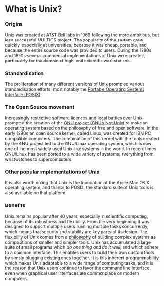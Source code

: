 # What is Unix?

### Origins

Unix was created at AT&T Bell labs in 1969 following the more ambitious, but less successful MULTICS project. The popularity of the system grew quickly, especially at universities, because it was cheap, portable, and because the entire source code was provided to users. During the 1980s and 1990s several commercial implementations of Unix were created, particularly for the domain of high-end scientific workstations. 

### Standardisation

The proliferation of many different versions of Unix prompted various standardisation efforts, most notably the [Portable Operating Systems Interface (POSIX)](http://en.wikipedia.org/wiki/POSIX). 

### The Open Source movement

Increasingly restrictive software licences and legal battles over Unix prompted the creation of the [GNU project (GNU’s Not Unix)](https://www.gnu.org/) to make an operating system based on the philosophy of free and open software. In the early 1990s an open source kernel, called Linux, was created for IBM PC compatible computers. The combination of this kernel with the tools created by the GNU project led to the GNU/Linux operating system, which is now one of the most widely used Unix-like systems in the world. In recent times GNU/Linux has been ported to a wide variety of systems; everything from wristwatches to supercomputers. 

### Other popular implementations of Unix

It is also worth noting that Unix is the foundation of the Apple Mac OS X operating system, and thanks to POSIX, the standard suite of Unix tools is also available on that platform.

### Benefits

Unix remains popular after 40 years, especially in scientific computing, because of its robustness and flexibility. From the very beginning it was designed to support multiple users running multiple tasks concurrently, which means that security and stability are key parts of its design. The flexibility of Unix comes from a [philosophy](http://en.wikipedia.org/wiki/Unix_philosophy) of building complex systems as compositions of smaller and simpler tools. Unix has accumulated a large suite of small programs which *do one thing and do it well*, and which adhere to a common interface. This enables users to build their own custom tools by simply plugging existing ones together. It is this inherent programmability which makes Unix adaptable to a wide range of computing tasks, and it is the reason that Unix users continue to favor the command line interface, even when graphical user interfaces are commonplace on modern computers.

